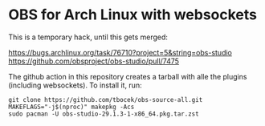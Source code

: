 # OBS for Arch Linux with websockets

This is a temporary hack, until this gets merged:

https://bugs.archlinux.org/task/76710?project=5&string=obs-studio
https://github.com/obsproject/obs-studio/pull/7475

The github action in this repository creates a tarball with alle the plugins (including websockets). To install it, run:

```
git clone https://github.com/tbocek/obs-source-all.git
MAKEFLAGS="-j$(nproc)" makepkg -Acs
sudo pacman -U obs-studio-29.1.3-1-x86_64.pkg.tar.zst
```
